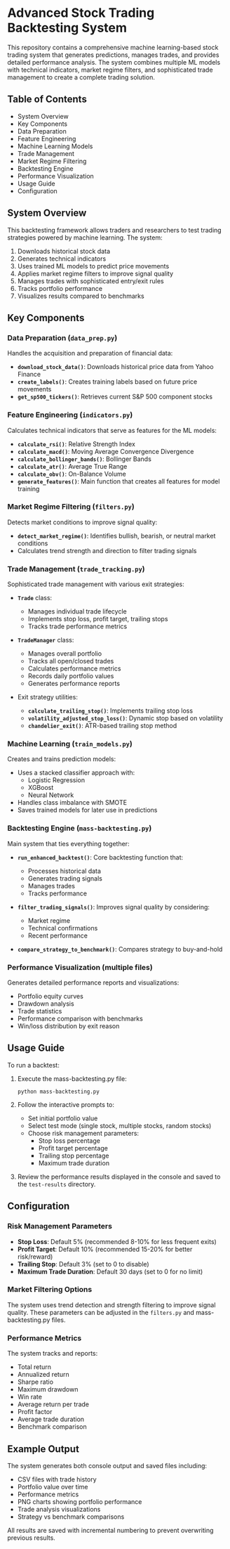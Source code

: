 # Advanced Stock Trading Backtesting System

This repository contains a comprehensive machine learning-based stock trading system that generates predictions, manages trades, and provides detailed performance analysis. The system combines multiple ML models with technical indicators, market regime filters, and sophisticated trade management to create a complete trading solution.

## Table of Contents
- System Overview
- Key Components
- Data Preparation
- Feature Engineering
- Machine Learning Models
- Trade Management
- Market Regime Filtering
- Backtesting Engine
- Performance Visualization
- Usage Guide
- Configuration

## System Overview

This backtesting framework allows traders and researchers to test trading strategies powered by machine learning. The system:

1. Downloads historical stock data
2. Generates technical indicators
3. Uses trained ML models to predict price movements
4. Applies market regime filters to improve signal quality
5. Manages trades with sophisticated entry/exit rules
6. Tracks portfolio performance
7. Visualizes results compared to benchmarks

## Key Components

### Data Preparation (`data_prep.py`)

Handles the acquisition and preparation of financial data:

- **`download_stock_data()`**: Downloads historical price data from Yahoo Finance
- **`create_labels()`**: Creates training labels based on future price movements
- **`get_sp500_tickers()`**: Retrieves current S&P 500 component stocks

### Feature Engineering (`indicators.py`)

Calculates technical indicators that serve as features for the ML models:

- **`calculate_rsi()`**: Relative Strength Index
- **`calculate_macd()`**: Moving Average Convergence Divergence
- **`calculate_bollinger_bands()`**: Bollinger Bands
- **`calculate_atr()`**: Average True Range
- **`calculate_obv()`**: On-Balance Volume
- **`generate_features()`**: Main function that creates all features for model training

### Market Regime Filtering (`filters.py`)

Detects market conditions to improve signal quality:

- **`detect_market_regime()`**: Identifies bullish, bearish, or neutral market conditions
- Calculates trend strength and direction to filter trading signals

### Trade Management (`trade_tracking.py`)

Sophisticated trade management with various exit strategies:

- **`Trade`** class: 
  - Manages individual trade lifecycle
  - Implements stop loss, profit target, trailing stops
  - Tracks trade performance metrics

- **`TradeManager`** class:
  - Manages overall portfolio
  - Tracks all open/closed trades
  - Calculates performance metrics
  - Records daily portfolio values
  - Generates performance reports

- Exit strategy utilities:
  - **`calculate_trailing_stop()`**: Implements trailing stop loss
  - **`volatility_adjusted_stop_loss()`**: Dynamic stop based on volatility
  - **`chandelier_exit()`**: ATR-based trailing stop method

### Machine Learning (`train_models.py`)

Creates and trains prediction models:

- Uses a stacked classifier approach with:
  - Logistic Regression
  - XGBoost
  - Neural Network
- Handles class imbalance with SMOTE
- Saves trained models for later use in predictions

### Backtesting Engine (`mass-backtesting.py`)

Main system that ties everything together:

- **`run_enhanced_backtest()`**: Core backtesting function that:
  - Processes historical data
  - Generates trading signals
  - Manages trades
  - Tracks performance

- **`filter_trading_signals()`**: Improves signal quality by considering:
  - Market regime
  - Technical confirmations
  - Recent performance

- **`compare_strategy_to_benchmark()`**: Compares strategy to buy-and-hold

### Performance Visualization (multiple files)

Generates detailed performance reports and visualizations:

- Portfolio equity curves
- Drawdown analysis
- Trade statistics
- Performance comparison with benchmarks
- Win/loss distribution by exit reason

## Usage Guide

To run a backtest:

1. Execute the mass-backtesting.py file:
   ```
   python mass-backtesting.py
   ```

2. Follow the interactive prompts to:
   - Set initial portfolio value
   - Select test mode (single stock, multiple stocks, random stocks)
   - Choose risk management parameters:
     - Stop loss percentage
     - Profit target percentage
     - Trailing stop percentage
     - Maximum trade duration

3. Review the performance results displayed in the console and saved to the `test-results` directory.

## Configuration

### Risk Management Parameters

- **Stop Loss**: Default 5% (recommended 8-10% for less frequent exits)
- **Profit Target**: Default 10% (recommended 15-20% for better risk/reward)
- **Trailing Stop**: Default 3% (set to 0 to disable)
- **Maximum Trade Duration**: Default 30 days (set to 0 for no limit)

### Market Filtering Options

The system uses trend detection and strength filtering to improve signal quality. These parameters can be adjusted in the `filters.py` and mass-backtesting.py files.

### Performance Metrics

The system tracks and reports:

- Total return
- Annualized return
- Sharpe ratio
- Maximum drawdown
- Win rate
- Average return per trade
- Profit factor
- Average trade duration
- Benchmark comparison

## Example Output

The system generates both console output and saved files including:
- CSV files with trade history
- Portfolio value over time
- Performance metrics
- PNG charts showing portfolio performance
- Trade analysis visualizations
- Strategy vs benchmark comparisons

All results are saved with incremental numbering to prevent overwriting previous results.